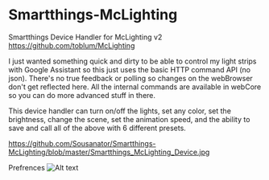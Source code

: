 # Smartthings-McLighting
Smartthings Device Handler for McLighting v2 
https://github.com/toblum/McLighting

I just wanted something quick and dirty to be able to control my light strips with Google Assistant so this just uses the basic HTTP command API (no json).  There's no true feedback or polling so changes on the webBrowser don't get reflected here.  All the internal commands are available in webCore so you can do more advanced stuff in there.

This device handler can turn on/off the lights, set any color, set the brightness, change the scene, set the animation speed, and the ability to save and call all of the above with 6 different presets.


https://github.com/Sousanator/Smartthings-McLighting/blob/master/Smartthings_McLighting_Device.jpg

Prefrences
![Alt text](Smartthings-McLighting/Smartthings_McLighting_Preferences.png?raw=true "Title")
